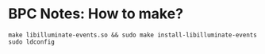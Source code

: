# BPC Notes: How to make?

```shell
make libilluminate-events.so && sudo make install-libilluminate-events
sudo ldconfig
```
